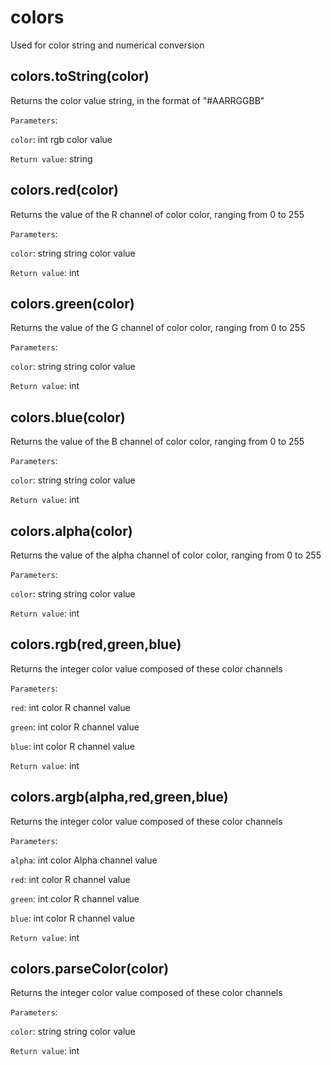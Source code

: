 # colors

Used for color string and numerical conversion

## colors.toString(color)

Returns the color value string, in the format of "#AARRGGBB"

`Parameters`:

`color`: int rgb color value

`Return value`: string

## colors.red(color)

Returns the value of the R channel of color color, ranging from 0 to 255

`Parameters`:

`color`: string string color value

`Return value`: int

## colors.green(color)

Returns the value of the G channel of color color, ranging from 0 to 255

`Parameters`:

`color`: string string color value

`Return value`: int

## colors.blue(color)

Returns the value of the B channel of color color, ranging from 0 to 255

`Parameters`:

`color`: string string color value

`Return value`: int

## colors.alpha(color)

Returns the value of the alpha channel of color color, ranging from 0 to 255

`Parameters`:

`color`: string string color value

`Return value`: int

## colors.rgb(red,green,blue)

Returns the integer color value composed of these color channels

`Parameters`:

`red`: int color R channel value

`green`: int color R channel value

`blue`: int color R channel value

`Return value`: int

## colors.argb(alpha,red,green,blue)

Returns the integer color value composed of these color channels

`Parameters`:

`alpha`: int color Alpha channel value

`red`: int color R channel value

`green`: int color R channel value

`blue`: int color R channel value

`Return value`: int

## colors.parseColor(color)

Returns the integer color value composed of these color channels

`Parameters`:

`color`: string string color value

`Return value`: int
